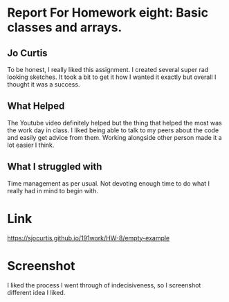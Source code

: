 # Report For Homework eight: Basic classes and arrays.

## Jo Curtis

To be honest, I really liked this assignment. I created several super rad looking sketches.
It took a bit to get it how I wanted it exactly but overall I thought it was a success.
## What Helped
The Youtube video definitely helped but the thing that helped the most was the work day in class.
I liked being able to talk to my peers about the code and easily get advice from them. Working alongside other person made it a lot easier I think.
## What I struggled with
Time management as per usual. Not devoting enough time to do what I really had in mind to begin with.

# Link
https://sjocurtis.github.io/191work/HW-8/empty-example

# Screenshot
I liked the process I went through of indecisiveness, so I screenshot different idea I liked.
